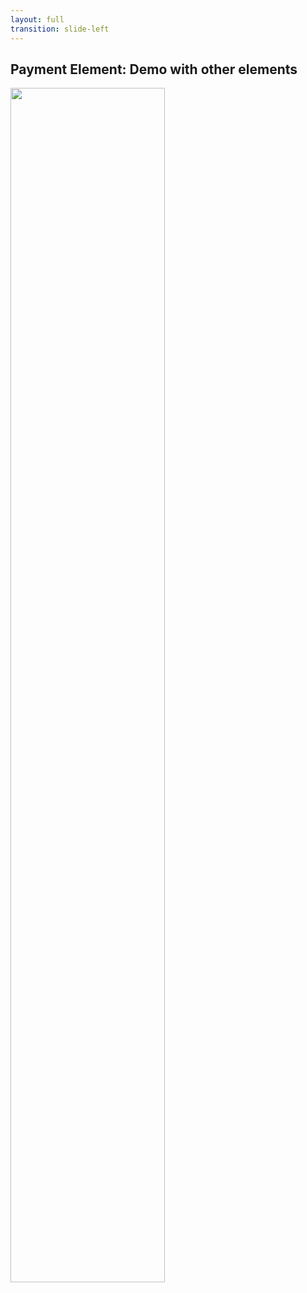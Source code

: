 ```yaml
---
layout: full
transition: slide-left
---
```


## Payment Element: Demo with other elements

<img src="/images/payment-element-demo-1.png" style="width: 70%;">

